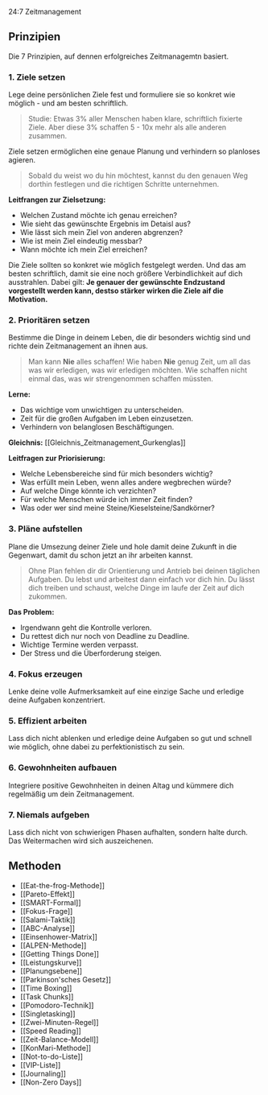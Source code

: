 24:7 Zeitmanagement

## Prinzipien
Die 7 Prinzipien, auf dennen erfolgreiches Zeitmanagemtn basiert.

### 1. Ziele setzen
Lege deine persönlichen Ziele fest und formuliere sie so konkret wie möglich - und am besten schriftlich.

>Studie:  Etwas 3% aller Menschen haben klare, schriftlich fixierte Ziele. Aber diese 3% schaffen 5 - 10x mehr als alle anderen zusammen.

Ziele setzen ermöglichen eine genaue Planung und verhindern so planloses agieren.

> Sobald du weist wo du hin möchtest, kannst du den genauen Weg dorthin festlegen und die richtigen Schritte unternehmen.

__Leitfrangen zur Zielsetzung:__
- Welchen Zustand möchte ich genau erreichen?
- Wie sieht das gewünschte Ergebnis im Detaisl aus?
- Wie lässt sich mein Ziel von anderen abgrenzen?
- Wie ist mein Ziel eindeutig messbar?
- Wann möchte ich mein Ziel erreichen?

Die Ziele sollten so konkret wie möglich festgelegt werden. Und das am besten schriftlich, damit sie eine noch größere Verbindlichkeit auf dich ausstrahlen. 
Dabei gilt: **Je genauer der gewünschte Endzustand vorgestellt werden kann, destso stärker wirken die Ziele aif die Motivation.**

### 2. Prioritären setzen
Bestimme die Dinge in deinem Leben, die dir besonders wichtig sind und richte dein Zeitmanagement an ihnen aus.

> Man kann **Nie** alles schaffen!  Wie haben **Nie** genug Zeit, um all das was wir erledigen, was wir erledigen möchten. Wie schaffen nicht einmal das, was wir strengenommen schaffen müssten.

__Lerne:__ 
- Das wichtige vom unwichtigen zu unterscheiden.
- Zeit für die großen Aufgaben im Leben einzusetzen.
- Verhindern von belanglosen Beschäftigungen.

__Gleichnis:__ 
[[Gleichnis_Zeitmanagement_Gurkenglas]]

__Leitfragen zur Priorisierung:__
- Welche Lebensbereiche sind für mich besonders wichtig?
- Was erfüllt mein Leben, wenn alles andere wegbrechen würde?
- Auf welche Dinge könnte ich verzichten?
- Für welche Menschen würde ich immer Zeit finden?
- Was oder wer sind meine Steine/Kieselsteine/Sandkörner?

### 3. Pläne aufstellen
Plane die Umsezung deiner Ziele und hole damit deine Zukunft in die Gegenwart, damit du schon jetzt an ihr arbeiten kannst.

> Ohne Plan fehlen dir dir Orientierung und Antrieb bei deinen täglichen Aufgaben.
> Du lebst und arbeitest dann einfach vor dich hin.
> Du lässt dich treiben und schaust, welche Dinge im laufe der Zeit auf dich zukommen.

__Das Problem:__
- Irgendwann geht die Kontrolle verloren.
- Du rettest dich nur noch von Deadline zu Deadline.
- Wichtige Termine werden verpasst.
- Der Stress und die Überforderung steigen.


### 4. Fokus erzeugen
Lenke deine volle Aufmerksamkeit auf eine einzige Sache und erledige deine Aufgaben konzentriert.

### 5. Effizient arbeiten
Lass dich nicht ablenken und erledige deine Aufgaben so gut und schnell wie möglich, ohne dabei zu perfektionistisch zu sein.

### 6. Gewohnheiten aufbauen
Integriere positive Gewohnheiten in deinen Altag und kümmere dich regelmäßig um dein Zeitmanagement.

### 7. Niemals aufgeben
Lass dich nicht von schwierigen Phasen aufhalten, sondern halte durch. Das Weitermachen wird sich auszeichenen.


## Methoden
- [[Eat-the-frog-Methode]]
- [[Pareto-Effekt]]
- [[SMART-Formal]]
- [[Fokus-Frage]]
- [[Salami-Taktik]]
- [[ABC-Analyse]]
- [[Einsenhower-Matrix]]
- [[ALPEN-Methode]]
- [[Getting Things Done]]
- [[Leistungskurve]]
- [[Planungsebene]]
- [[Parkinson'sches Gesetz]]
- [[Time Boxing]]
- [[Task Chunks]]
- [[Pomodoro-Technik]]
- [[Singletasking]]
- [[Zwei-Minuten-Regel]]
- [[Speed Reading]]
- [[Zeit-Balance-Modell]]
- [[KonMari-Methode]]
- [[Not-to-do-Liste]]
- [[VIP-Liste]]
- [[Journaling]]
- [[Non-Zero Days]]